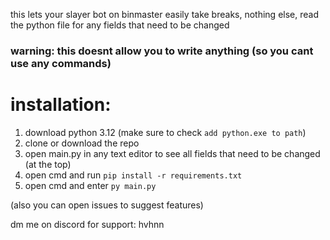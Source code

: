 this lets your slayer bot on binmaster easily take breaks, nothing else, read the python file for any fields that need to be changed

### warning: this doesnt allow you to write anything (so you cant use any commands)

# installation:
1. download python 3.12 (make sure to check `add python.exe to path`)
2. clone or download the repo
3. open main.py in any text editor to see all fields that need to be changed (at the top)
4. open cmd and run `pip install -r requirements.txt`
5. open cmd and enter `py main.py`


(also you can open issues to suggest features)

dm me on discord for support: hvhnn
